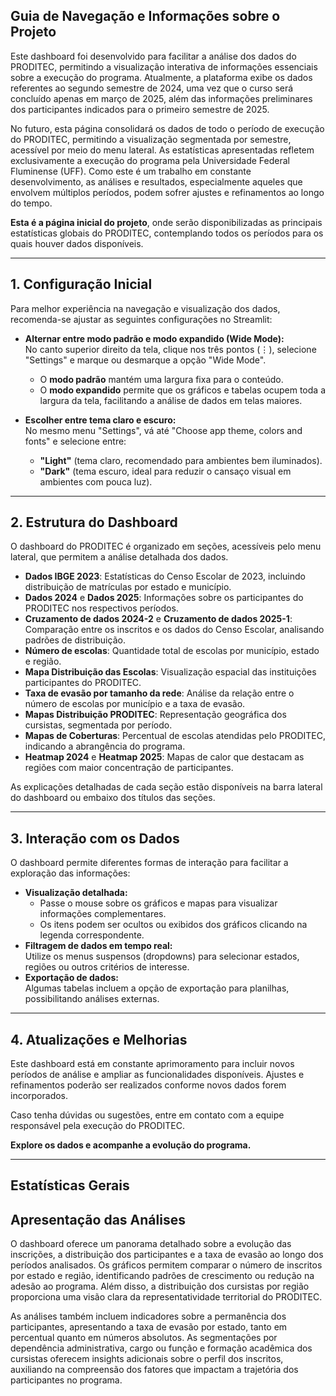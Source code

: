 ## **Guia de Navegação e Informações sobre o Projeto**

Este dashboard foi desenvolvido para facilitar a análise dos dados do PRODITEC, permitindo a visualização interativa de informações essenciais sobre a execução do programa. Atualmente, a plataforma exibe os dados referentes ao segundo semestre de 2024, uma vez que o curso será concluído apenas em março de 2025, além das informações preliminares dos participantes indicados para o primeiro semestre de 2025.

No futuro, esta página consolidará os dados de todo o período de execução do PRODITEC, permitindo a visualização segmentada por semestre, acessível por meio do menu lateral. As estatísticas apresentadas refletem exclusivamente a execução do programa pela Universidade Federal Fluminense (UFF). Como este é um trabalho em constante desenvolvimento, as análises e resultados, especialmente aqueles que envolvem múltiplos períodos, podem sofrer ajustes e refinamentos ao longo do tempo.

**Esta é a página inicial do projeto**, onde serão disponibilizadas as principais estatísticas globais do PRODITEC, contemplando todos os períodos para os quais houver dados disponíveis.

---

## **1. Configuração Inicial**
Para melhor experiência na navegação e visualização dos dados, recomenda-se ajustar as seguintes configurações no Streamlit:

- **Alternar entre modo padrão e modo expandido (Wide Mode):**  
  No canto superior direito da tela, clique nos três pontos (⋮), selecione "Settings" e marque ou desmarque a opção "Wide Mode".  
  - O **modo padrão** mantém uma largura fixa para o conteúdo.  
  - O **modo expandido** permite que os gráficos e tabelas ocupem toda a largura da tela, facilitando a análise de dados em telas maiores.

- **Escolher entre tema claro e escuro:**  
  No mesmo menu "Settings", vá até "Choose app theme, colors and fonts" e selecione entre:
  - **"Light"** (tema claro, recomendado para ambientes bem iluminados).
  - **"Dark"** (tema escuro, ideal para reduzir o cansaço visual em ambientes com pouca luz).

---

## **2. Estrutura do Dashboard**

O dashboard do PRODITEC é organizado em seções, acessíveis pelo menu lateral, que permitem a análise detalhada dos dados.

- **Dados IBGE 2023**: Estatísticas do Censo Escolar de 2023, incluindo distribuição de matrículas por estado e município.  
- **Dados 2024** e **Dados 2025**: Informações sobre os participantes do PRODITEC nos respectivos períodos.  
- **Cruzamento de dados 2024-2** e **Cruzamento de dados 2025-1**: Comparação entre os inscritos e os dados do Censo Escolar, analisando padrões de distribuição.  
- **Número de escolas**: Quantidade total de escolas por município, estado e região.  
- **Mapa Distribuição das Escolas**: Visualização espacial das instituições participantes do PRODITEC.  
- **Taxa de evasão por tamanho da rede**: Análise da relação entre o número de escolas por município e a taxa de evasão.  
- **Mapas Distribuição PRODITEC**: Representação geográfica dos cursistas, segmentada por período.  
- **Mapas de Coberturas**: Percentual de escolas atendidas pelo PRODITEC, indicando a abrangência do programa.  
- **Heatmap 2024** e **Heatmap 2025**: Mapas de calor que destacam as regiões com maior concentração de participantes.  

As explicações detalhadas de cada seção estão disponíveis na barra lateral do dashboard ou embaixo dos títulos das seções.


---

## **3. Interação com os Dados**
O dashboard permite diferentes formas de interação para facilitar a exploração das informações:


- **Visualização detalhada:**  
  - Passe o mouse sobre os gráficos e mapas para visualizar informações complementares.
  - Os itens podem ser ocultos ou exibidos dos gráficos clicando na legenda correspondente.
- **Filtragem de dados em tempo real:**  
  Utilize os menus suspensos (dropdowns) para selecionar estados, regiões ou outros critérios de interesse.
- **Exportação de dados:**  
  Algumas tabelas incluem a opção de exportação para planilhas, possibilitando análises externas.

---

## **4. Atualizações e Melhorias**
Este dashboard está em constante aprimoramento para incluir novos períodos de análise e ampliar as funcionalidades disponíveis. Ajustes e refinamentos poderão ser realizados conforme novos dados forem incorporados.

Caso tenha dúvidas ou sugestões, entre em contato com a equipe responsável pela execução do PRODITEC.

**Explore os dados e acompanhe a evolução do programa.**

---

## **Estatísticas Gerais**

## **Apresentação das Análises**

O dashboard oferece um panorama detalhado sobre a evolução das inscrições, a distribuição dos participantes e a taxa de evasão ao longo dos períodos analisados. Os gráficos permitem comparar o número de inscritos por estado e região, identificando padrões de crescimento ou redução na adesão ao programa. Além disso, a distribuição dos cursistas por região proporciona uma visão clara da representatividade territorial do PRODITEC.

As análises também incluem indicadores sobre a permanência dos participantes, apresentando a taxa de evasão por estado, tanto em percentual quanto em números absolutos. As segmentações por dependência administrativa, cargo ou função e formação acadêmica dos cursistas oferecem insights adicionais sobre o perfil dos inscritos, auxiliando na compreensão dos fatores que impactam a trajetória dos participantes no programa.
